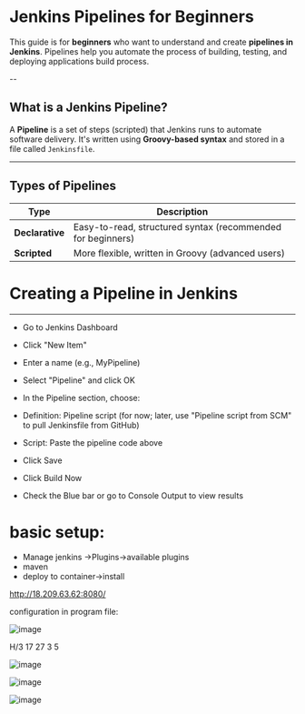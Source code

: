#  Jenkins Pipelines for Beginners

This guide is for **beginners** who want to understand and create **pipelines in Jenkins**. Pipelines help you automate the process of building, testing, and deploying applications build process.

--

##  What is a Jenkins Pipeline?

A **Pipeline** is a set of steps (scripted) that Jenkins runs to automate software delivery. It's written using **Groovy-based syntax** and stored in a file called `Jenkinsfile`.

---

## Types of Pipelines

| Type         | Description                         |
|--------------|-------------------------------------|
| **Declarative** | Easy-to-read, structured syntax (recommended for beginners) |
| **Scripted**    | More flexible, written in Groovy (advanced users) |

# Creating a Pipeline in Jenkins
----------------------------------
- Go to Jenkins Dashboard

- Click "New Item"

- Enter a name (e.g., MyPipeline)

- Select "Pipeline" and click OK

- In the Pipeline section, choose:

- Definition: Pipeline script (for now; later, use "Pipeline script from SCM" to pull Jenkinsfile from GitHub)

- Script: Paste the pipeline code above

- Click Save

- Click Build Now

- Check the Blue bar or go to Console Output to view results

basic setup:
============
- Manage jenkins ->Plugins->available plugins
- maven
- deploy to container->install

http://18.209.63.62:8080/

configuration in program file:

![image](https://github.com/user-attachments/assets/acc5e2cb-7243-40e4-af2c-0dd840420a2e)

H/3 17 27 3 5

![image](https://github.com/user-attachments/assets/d49fa543-93f5-4c8e-b876-b0104b1c1338)

![image](https://github.com/user-attachments/assets/97b02c95-125f-4f7e-8cf0-c1b8ef617c52)

![image](https://github.com/user-attachments/assets/a7a72b40-c7ff-4d1e-84fd-87aaa4a36a19)


